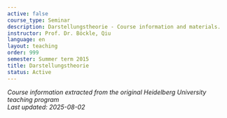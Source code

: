 ```yaml
---
active: false
course_type: Seminar
description: Darstellungstheorie - Course information and materials.
instructor: Prof. Dr. Böckle, Qiu
language: en
layout: teaching
order: 999
semester: Summer term 2015
title: Darstellungstheorie
status: Active
---
```



*Course information extracted from the original Heidelberg University teaching program*  
*Last updated: 2025-08-02*